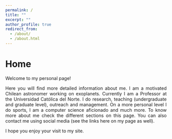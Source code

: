 ```yaml
---
permalink: /
title: ""
excerpt: ""
author_profile: true
redirect_from: 
  - /about/
  - /about.html
---
```


Home
====
<div style="text-align: justify">
  
Welcome to my personal page!

Here you will find more detailed information about me. I am a motivated Chilean astronomer working on exoplanets. Currently I am a Professor at the Universidad Católica del Norte. I do research, teaching (undergraduate and graduate level), outreach and management. On a more personal level I do sports, I am a computer science aficionado and much more. To know more about me check the different sections on this page. You can also contact me using social media (see the links here on my page as well).

I hope you enjoy your visit to my site. 
</div>





